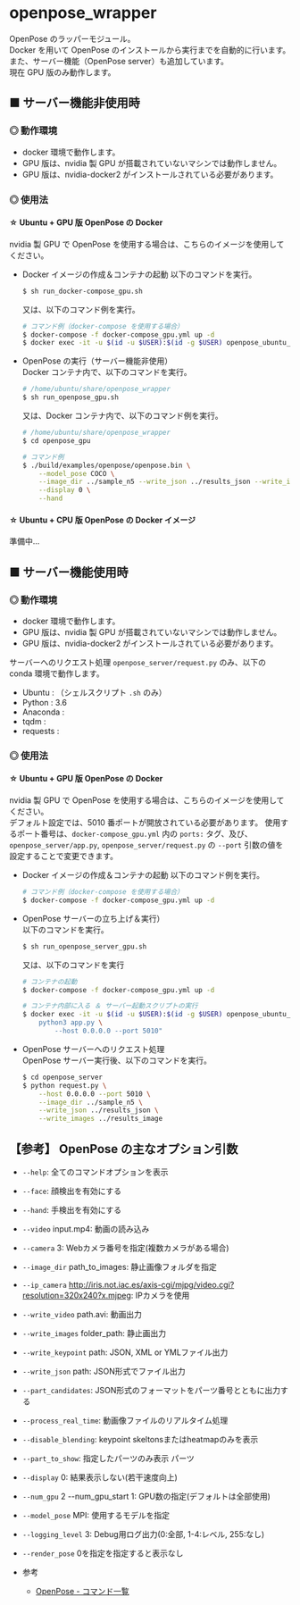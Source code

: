 # openpose_wrapper
OpenPose のラッパーモジュール。<br>
Docker を用いて OpenPose のインストールから実行までを自動的に行います。また、サーバー機能（OpenPose server）も追加しています。<br>
現在 GPU 版のみ動作します。<br>

<!--
GPU 版 OpenPose と CPU 版 OpenPose の両方に対応しています。<br>
-->

## ■ サーバー機能非使用時

### ◎ 動作環境

- docker 環境で動作します。<br>
- GPU 版は、nvidia 製 GPU が搭載されていないマシンでは動作しません。
- GPU 版は、nvidia-docker2 がインストールされている必要があります。

### ◎ 使用法

#### ☆ Ubuntu + GPU 版 OpenPose の Docker
nvidia 製 GPU で OpenPose を使用する場合は、こちらのイメージを使用してください。

- Docker イメージの作成＆コンテナの起動
    以下のコマンドを実行。
    ```sh
    $ sh run_docker-compose_gpu.sh
    ```

    又は、以下のコマンド例を実行。
    ```sh
    # コマンド例（docker-compose を使用する場合）
    $ docker-compose -f docker-compose_gpu.yml up -d
    $ docker exec -it -u $(id -u $USER):$(id -g $USER) openpose_ubuntu_gpu_container bash
    ```

- OpenPose の実行（サーバー機能非使用）<br>
    Docker コンテナ内で、以下のコマンドを実行。
    ```sh
    # /home/ubuntu/share/openpose_wrapper
    $ sh run_openpose_gpu.sh
    ```

    又は、Docker コンテナ内で、以下のコマンド例を実行。
    ```sh
    # /home/ubuntu/share/openpose_wrapper
    $ cd openpose_gpu

    # コマンド例
    $ ./build/examples/openpose/openpose.bin \
        --model_pose COCO \
        --image_dir ../sample_n5 --write_json ../results_json --write_images ../results_image \
        --display 0 \
        --hand
    ```

#### ☆ Ubuntu + CPU 版 OpenPose の Docker イメージ
準備中...

<!--
CPU で OpenPose を使用する場合は、こちらのイメージを使用してください。<br>

- Docker イメージの作成＆コンテナの起動
    以下のコマンドを実行。
    ```sh
    $ sh run_docker-compose_cpu.sh
    ```

    又は、以下のコマンド例を実行。
    ```sh
    $ docker-compose -f docker-compose_cpu.yml up -d
    $ docker exec -it -u $(id -u $USER):$(id -g $USER) openpose_ubuntu_cpu_container bash
    ```

- OpenPose の実行<br>
    Docker コンテナに入ったあと、以下のコマンドを実行。
    ```sh
    # /home/ubuntu/share/openpose_wrapper
    $ sh run_openpose_cpu.sh
    ```

    又は、以下のコマンド例を実行。
    ```sh
    # /home/ubuntu/share/openpose_wrapper
    $ cd openpose_cpu

    # コマンド例
    $ ./build/examples/openpose/openpose.bin \
        --model_pose COCO \
        --image_dir ../sample_n5 --write_json ../results_json --write_images ../results_image \
        --display 0 \
        --hand
    ```
-->

## ■ サーバー機能使用時

### ◎ 動作環境

- docker 環境で動作します。<br>
- GPU 版は、nvidia 製 GPU が搭載されていないマシンでは動作しません。
- GPU 版は、nvidia-docker2 がインストールされている必要があります。

サーバーへのリクエスト処理 `openpose_server/request.py` のみ、以下の conda 環境で動作します。

- Ubuntu : （シェルスクリプト `.sh` のみ）
- Python : 3.6
- Anaconda : 
- tqdm : 
- requests :

### ◎ 使用法

#### ☆ Ubuntu + GPU 版 OpenPose の Docker
nvidia 製 GPU で OpenPose を使用する場合は、こちらのイメージを使用してください。<br>
デフォルト設定では、5010 番ポートが開放されている必要があります。
使用するポート番号は、`docker-compose_gpu.yml` 内の `ports:` タグ、及び、`openpose_server/app.py`, `openpose_server/request.py` の `--port` 引数の値を設定することで変更できます。<br>

- Docker イメージの作成＆コンテナの起動
    以下のコマンド例を実行。
    ```sh
    # コマンド例（docker-compose を使用する場合）
    $ docker-compose -f docker-compose_gpu.yml up -d
    ```

- OpenPose サーバーの立ち上げ＆実行）<br>
    以下のコマンドを実行。
    ```sh
    $ sh run_openpose_server_gpu.sh
    ```

    又は、以下のコマンドを実行
    ```sh
    # コンテナの起動
    $ docker-compose -f docker-compose_gpu.yml up -d

    # コンテナ内部に入る ＆ サーバー起動スクリプトの実行
    $ docker exec -it -u $(id -u $USER):$(id -g $USER) openpose_ubuntu_gpu_container /bin/bash -c "cd openpose_server && \
        python3 app.py \
            --host 0.0.0.0 --port 5010"
    ```

- OpenPose サーバーへのリクエスト処理<br>
    OpenPose サーバー実行後、以下のコマンドを実行。
    ```sh
    $ cd openpose_server
    $ python request.py \
        --host 0.0.0.0 --port 5010 \
        --image_dir ../sample_n5 \
        --write_json ../results_json \
        --write_images ../results_image
    ```

## 【参考】 OpenPose の主なオプション引数

- `--help`: 全てのコマンドオプションを表示
- `--face`: 顔検出を有効にする
- `--hand`: 手検出を有効にする
- `--video` input.mp4: 動画の読み込み
- `--camera` 3: Webカメラ番号を指定(複数カメラがある場合)
- `--image_dir` path_to_images\: 静止画像フォルダを指定
- `--ip_camera` http://iris.not.iac.es/axis-cgi/mjpg/video.cgi?resolution=320x240?x.mjpeg: IPカメラを使用
- `--write_video` path.avi: 動画出力
- `--write_images` folder_path: 静止画出力
- `--write_keypoint` path\: JSON, XML or YMLファイル出力
- `--write_json` path\: JSON形式でファイル出力
- `--part_candidates`: JSON形式のフォーマットをパーツ番号とともに出力する
- `--process_real_time`: 動画像ファイルのリアルタイム処理
- `--disable_blending`: keypoint skeltonsまたはheatmapのみを表示
- `--part_to_show`: 指定したパーツのみ表示 パーツ
- `--display` 0: 結果表示しない(若干速度向上)
- `--num_gpu` 2 --num_gpu_start 1: GPU数の指定(デフォルトは全部使用)
- `--model_pose` MPI: 使用するモデルを指定
- `--logging_level` 3: Debug用ログ出力(0:全部, 1-4:レベル, 255:なし)
- `--render_pose` 0を指定を指定すると表示なし

- 参考
    - [OpenPose - コマンド一覧](https://qiita.com/wada-n/items/e9e6653effc1e3d0c566)
